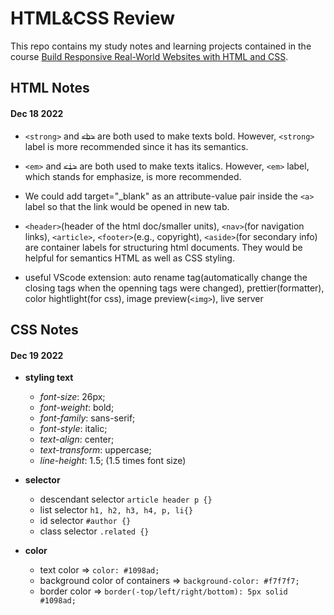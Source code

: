 # HTML&CSS Review #

This repo contains my study notes and learning projects contained in the course [Build Responsive Real-World Websites with HTML and CSS](https://www.udemy.com/course/design-and-develop-a-killer-website-with-html5-and-css3/).

## HTML Notes ##

#### Dec 18 2022 ####

* `<strong>` and ~~`<b>`~~ are both used to make texts bold. However, `<strong>` label is more recommended since it has its semantics.

* `<em>` and ~~`<i>`~~ are both used to make texts italics. However, `<em>` label, which stands for emphasize, is more recommended.

* We could add target="\_blank" as an attribute-value pair inside the `<a>` label so that the link would be opened in new tab.

* `<header>`(header of the html doc/smaller units), `<nav>`(for navigation links), `<article>`, `<footer>`(e.g., copyright), `<aside>`(for secondary info) are container labels for structuring html documents. They would be helpful for semantics HTML as well as CSS styling.

* useful VScode extension: auto rename tag(automatically change the closing tags when the openning tags were changed), prettier(formatter), color hightlight(for css), image preview(`<img>`), live server


## CSS Notes

#### Dec 19 2022 ####

* **styling text**
  * *font-size*: 26px;
  * *font-weight*: bold;
  * *font-family*: sans-serif;
  * *font-style*: italic;
  * *text-align*: center;
  * *text-transform*: uppercase;
  * *line-height*: 1.5; (1.5 times font size)

* **selector**
  * descendant selector `article header p {}`
  * list selector `h1, h2, h3, h4, p, li{}`
  * id selector `#author {}`
  * class selector `.related {}`

* **color**
  * text color => `color: #1098ad;`
  * background color of containers => `background-color: #f7f7f7;`
  * border color => `border(-top/left/right/bottom): 5px solid #1098ad;`
